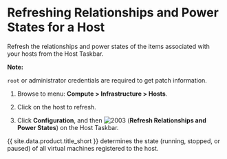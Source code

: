 # Refreshing Relationships and Power States for a Host

Refresh the relationships and power states of the items associated with
your hosts from the Host Taskbar.

**Note:**

`root` or administrator credentials are required to get patch
information.

1.  Browse to menu: **Compute > Infrastructure > Hosts**.

2.  Click on the host to refresh.

3.  Click **Configuration**, and then
    ![2003](../images/2003.png) (**Refresh Relationships and Power
    States**) on the Host Taskbar.

{{ site.data.product.title_short }} determines the state (running, stopped, or paused) of
all virtual machines registered to the host.
